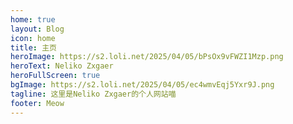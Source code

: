```yaml
---
home: true
layout: Blog
icon: home
title: 主页
heroImage: https://s2.loli.net/2025/04/05/bPsOx9vFWZI1Mzp.png
heroText: Neliko Zxgaer
heroFullScreen: true
bgImage: https://s2.loli.net/2025/04/05/ec4wmvEqj5Yxr9J.png
tagline: 这里是Neliko Zxgaer的个人网站喵
footer: Meow
---
```

